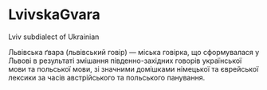 # LvivskaGvara
Lviv subdialect of Ukrainian

Львівська ґвара (львівський говір)
— міська говірка, що сформувалася у Львові в результаті змішання південно-західних говорів української мови та польської мови, зі значними домішками німецької та єврейської лексики за часів австрійського та польського панування.
